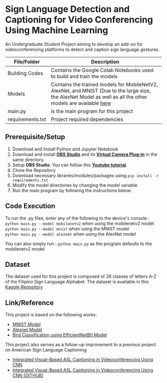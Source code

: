 # Sign Language Detection and Captioning for Video Conferencing Using Machine Learning
An Undergraduate Student Project aiming to develop an add-on for videoconferencing platforms to detect and caption sign language gestures.


|File/Folder | Description |
| --- | --- |
| Building Codes | Contains the Google Colab Notebooks used to build and train the models |
| Models | Contains the trained models for MobileNetV2, AlexNet, and MNIST (Due to the large size, the AlexNet Model as well as all the other models are available [here](https://drive.google.com/drive/folders/1OVVqtgaf-XeDgLGElr0gqtXv2KwAHjHj?usp=sharing) |
| main.py | is the main program for this project |
| requirements.txt | Project required dependencies |
  
## Prerequisite/Setup
1. Download and Install Python and Jupyter Notebook 
2. Download and install **[OBS Studio](obsproject.com)** and its **[Virtual Camera Plug-in](https://obsproject.com/forum/resources/obs-virtualcam.949/)** in the same directory.
3. Setup **OBS Studio**. You can follow this **[Youtube tutorial](https://youtu.be/fkKC1uSFeCo)**. 
4. Clone the Repository
5. Download necessary libraries/modules/packages using `pip install -r requirements.txt`
6. Modify the model directories by changing the _model_ variable 
7. Run the main program by following the instructions below:
  
## Code Execution
To run the .py files, enter any of the following to the device's console :\
    `python main.py --model mobilenetv2` when using the mobilenetv2 model\
    `python main.py --model mnist` when using the MNIST model\
    `python main.py --model alexnet` when using the AlexNet model

You can also simply run :
    `python main.py` as the program defaults to the mobilenetv2 model

## Dataset
The dataset used for this project is composed of 26 classes of letters A-Z of the Filipino Sign Language Alphabet. The dataset is available in this [Kaggle Repository](https://www.kaggle.com/datasets/japorton/fsl-dataset)

## Link/Reference
This project is based on the following works:
* [MNIST Model](https://github.com/chenson2018/APM-Project/blob/master/Final%20Materials/Static_Signs.ipynb?fbclid=IwAR1l7eApNeIa1lXFTH69hKjKG_qFd_WIacZY3FXmvuffWzT3zvx0IUcBEf8)
* [Alexnet Model](https://github.com/vagdevik/American-Sign-Language-Recognition-System/tree/master/2_AlexNet)
* [Bird Classification using EfficientNetB0 Model](https://www.kaggle.com/code/vencerlanz09/bird-classification-using-cnn-efficientnetb0/notebook?scriptVersionId=120482933)

This project also serves as a follow-up improvement to a previous project on American Sign Language Captioning
* [Integrated Visual-Based ASL Captioning in Videoconferencing Using CNN](https://ieeexplore.ieee.org/abstract/document/9977526)
* [Integrated Visual-Based ASL Captioning in Videoconferencing Using CNN (GITHUB)](https://github.com/J-Rikk/asl-captioning/tree/main)
